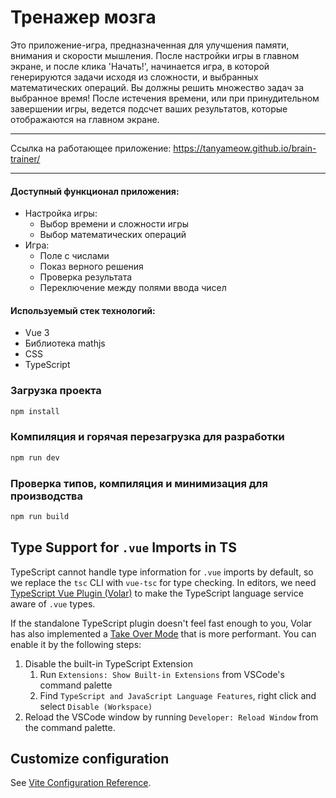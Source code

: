 # Тренажер мозга

Это приложение-игра, предназначенная для улучшения памяти, внимания и скорости мышления.
После настройки игры в главном экране, и после клика 'Начать!', начинается игра, в которой генерируются задачи исходя из сложности, и выбранных математических операций.
Вы должны решить множество задач за выбранное время! После истечения времени, или при принудительном завершении игры, ведется подсчет ваших результатов, которые отображаются на главном экране.

***
Ссылка на работающее приложение: https://tanyameow.github.io/brain-trainer/
***

#### Доступный функционал приложения:

- Настройка игры:
    - Выбор времени и сложности игры
    - Выбор математических операций
- Игра:
    - Поле с числами
    - Показ верного решения
    - Проверка результата
    - Переключение между полями ввода чисел

#### Используемый стек технологий:

- Vue 3
- Библиотека mathjs
- CSS
- TypeScript

### Загрузка проекта

```sh
npm install
```

### Компиляция и горячая перезагрузка для разработки

```sh
npm run dev
```

### Проверка типов, компиляция и минимизация для производства

```sh
npm run build
```

## Type Support for `.vue` Imports in TS

TypeScript cannot handle type information for `.vue` imports by default, so we replace the `tsc` CLI with `vue-tsc` for type checking. In editors, we need [TypeScript Vue Plugin (Volar)](https://marketplace.visualstudio.com/items?itemName=Vue.vscode-typescript-vue-plugin) to make the TypeScript language service aware of `.vue` types.

If the standalone TypeScript plugin doesn't feel fast enough to you, Volar has also implemented a [Take Over Mode](https://github.com/johnsoncodehk/volar/discussions/471#discussioncomment-1361669) that is more performant. You can enable it by the following steps:

1. Disable the built-in TypeScript Extension
    1) Run `Extensions: Show Built-in Extensions` from VSCode's command palette
    2) Find `TypeScript and JavaScript Language Features`, right click and select `Disable (Workspace)`
2. Reload the VSCode window by running `Developer: Reload Window` from the command palette.

## Customize configuration

See [Vite Configuration Reference](https://vitejs.dev/config/).